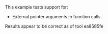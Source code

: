 This example tests support for:

* External pointer arguments in function calls

Results appear to be correct as of tool ea8585fe
